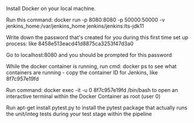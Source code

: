 Install Docker on your local machine.

Run this command: docker run -p 8080:8080 -p 50000:50000 -v jenkins_home:/var/jenkins_home jenkins/jenkins:lts-jdk11

Write down the password that's created for you during this first time set up process: like 8458e513eacd41d8875ca3253f47d3a0

Go to localhost:8080 and you should be prompted for this password


While the docker container is running, run cmd: docker ps to see what containers are running - copy the container ID for Jenkins, like 8f7c957e19fd

Run command: docker exec -it -u 0 8f7c957e19fd /bin/bash to open an interactive terminal within the Docker Container as root (user 0)


Run apt-get install pytest.py to install the pytest package that actually runs the unit/integ tests during your test stage within the pipeline
